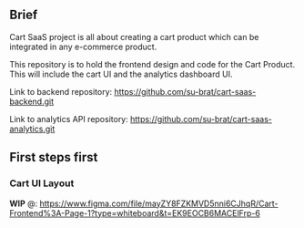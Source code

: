 ## Brief
Cart SaaS project is all about creating a cart product which can be integrated in any e-commerce product.

This repository is to hold the frontend design and code for the Cart Product. This will include the cart UI and the analytics dashboard UI.

Link to backend repository: https://github.com/su-brat/cart-saas-backend.git

Link to analytics API repository: https://github.com/su-brat/cart-saas-analytics.git
## First steps first
### Cart UI Layout
**WIP** @: https://www.figma.com/file/mayZY8FZKMVD5nni6CJhqR/Cart-Frontend%3A-Page-1?type=whiteboard&t=EK9EOCB6MACElFrp-6
